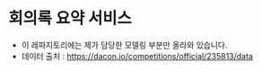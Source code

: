 # 회의록 요약 서비스
- 이 레파지토리에는 제가 담당한 모델링 부분만 올라와 있습니다.
- 데이터 출처 : https://dacon.io/competitions/official/235813/data
